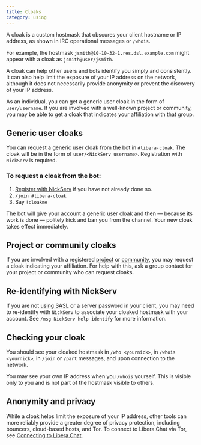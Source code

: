 ```yaml
---
title: Cloaks 
category: using
---
```


A cloak is a custom hostmask that obscures your client hostname or IP address,
as shown in IRC operational messages or `/whois`. 

For example, the hostmask `jsmith@10-10-32-1.res.dsl.example.com` might appear
with a cloak as `jsmith@user/jsmith`.

A cloak can help other users and bots identify you simply and consistently. It
can also help limit the exposure of your IP address on the network, although
it does not necessarily provide anonymity or prevent the discovery of your IP
address. 

As an individual, you can get a generic user cloak in the form of
`user/username`. If you are involved with a well-known project or community,
you may be able to get a cloak that indicates your affiliation with that
group. 

## Generic user cloaks

You can request a generic user cloak from the bot in `#libera-cloak`. The
cloak will be in the form of `user/<NickServ username>`. Registration with
`NickServ` is required.

### To request a cloak from the bot:

1. [Register with NickServ](/guides/registration) if you have not already
   done so.
2. `/join #libera-cloak`
3. Say `!cloakme`

The bot will give your account a generic user cloak and then — because its work
is done — politely kick and ban you from the channel. Your new cloak takes
effect immediately. 

## Project or community cloaks

If you are involved with a registered [project](https://libera.chat/chanreg#project-registration) or [community](https://libera.chat/chanreg#community-registration), you may request a
cloak indicating your affiliation. For help with this, ask a group
contact for your project or community who can request cloaks.

## Re-identifying with NickServ

If you are not [using SASL](/guides/sasl) or a server password in your client,
you may need to re-identify with `NickServ` to associate your cloaked hostmask
with your account. See `/msg NickServ help identify` for more information.

## Checking your cloak

You should see your cloaked hostmask in `/who <yournick>`, in `/whois
<yournick>`, in `/join` or `/part` messages, and upon connection to the
network.

You may see your own IP address when you `/whois` yourself. This is visible
only to you and is not part of the hostmask visible to others.

## Anonymity and privacy

While a cloak helps limit the exposure of your IP address, other tools can
more reliably provide a greater degree of privacy protection, including
bouncers, cloud-based hosts, and Tor. To connect to Libera.Chat via Tor, see
[Connecting to Libera.Chat](/guides/connect#accessing-liberachat-via-tor).
